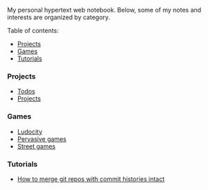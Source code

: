 My personal hypertext web notebook. Below, some of my notes and interests are
organized by category.

Table of contents:

- [Projects](#projects)
- [Games](#games)
- [Tutorials](#tutorials)

### Projects

- [Todos](todos/index.md)
- [Projects](projects.md)

### Games

- [Ludocity](ludocity.md)
- [Pervasive games](pervasive-games.md)
- [Street games](street-games.md)

### Tutorials

- [How to merge git repos with commit histories intact](combining-git-repos.md)
